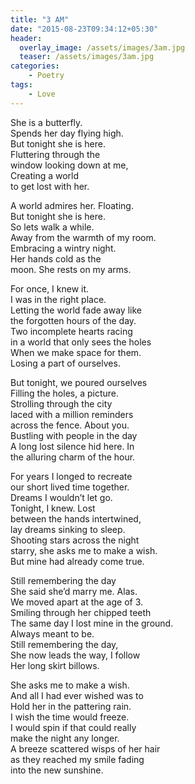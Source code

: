 ```yaml
---
title: "3 AM"
date: "2015-08-23T09:34:12+05:30"
header:
  overlay_image: /assets/images/3am.jpg
  teaser: /assets/images/3am.jpg
categories:
    - Poetry
tags:
    - Love
---
```


She is a butterfly.  
Spends her day flying high.  
But tonight she is here.  
Fluttering through the   
window looking down at me,  
Creating a world  
to get lost with her.  

A world admires her. Floating.  
But tonight she is here.  
So lets walk a while.  
Away from the warmth of my room.  
Embracing a wintry night.  
Her hands cold as the   
moon. She rests on my arms.  

For once, I knew it.  
I was in the right place.  
Letting the world fade away like  
the forgotten hours of the day.  
Two incomplete hearts racing  
in a world that only sees the holes  
When we make space for them.  
Losing a part of ourselves.  

But tonight, we poured ourselves  
Filling the holes, a picture.  
Strolling through the city  
laced with a million reminders  
across the fence. About you.  
Bustling with people in the day  
A long lost silence hid here. In  
the alluring charm of the hour.  

For years I longed to recreate  
our short lived time together.  
Dreams I wouldn’t let go.  
Tonight, I knew. Lost  
between the hands intertwined,  
lay dreams sinking to sleep.  
Shooting stars across the night  
starry, she asks me to make a wish.  
But mine had already come true.  

Still remembering the day  
She said she’d marry me. Alas.  
We moved apart at the age of 3.  
Smiling through her chipped teeth  
The same day I lost mine in the ground.  
Always meant to be.  
Still remembering the day,  
She now leads the way, I follow  
Her long skirt billows.  

She asks me to make a wish.  
And all I had ever wished was to  
Hold her in the pattering rain.  
I wish the time would freeze.   
I would spin if that could really  
make the night any longer.  
A breeze scattered wisps of her hair  
as they reached my smile fading  
into the new sunshine.